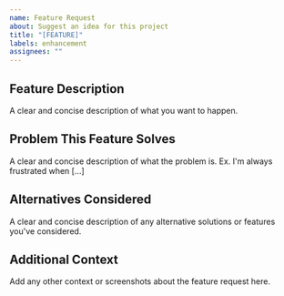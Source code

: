 ```yaml
---
name: Feature Request
about: Suggest an idea for this project
title: "[FEATURE]"
labels: enhancement
assignees: ""
---
```


## Feature Description

A clear and concise description of what you want to happen.

## Problem This Feature Solves

A clear and concise description of what the problem is. Ex. I'm always frustrated when [...]

## Alternatives Considered

A clear and concise description of any alternative solutions or features you've considered.

## Additional Context

Add any other context or screenshots about the feature request here.

